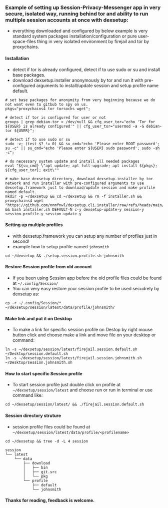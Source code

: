 ### Example of setting up Session-Privacy-Messenger app in very secure, isolated way, running behind tor and ability to run multiple session accounts at once with dexsetup:
  * everything downloaded and configured by below example is very standard system packages installation/configuration or pure user-space-files thing in very isolated environment by firejail and tor by proxychains.

#### Installation
  * detect if tor is already configured, detect if to use sudo or su and install base packages.
  * download dexsetup.installer anonymously by tor and run it with pre-configured arguments to install/update session and setup profile name default.
```
# set base packages for anonymity from very beginning because we do not want even to gitbub to spy on us.
pkgs="proxychains4 tor torsocks wget";

# detect if tor is configured for user or not
groups | grep debian-tor > /dev/null && cfg_user_tor="echo 'Tor for ${USER} is already configured'" || cfg_user_tor="usermod -a -G debian-tor ${USER}";

# detect if to use sudo or su
sudo -v; (test $? != 0) && su_cmd="echo 'Please enter ROOT password'; su -c" || su_cmd="echo 'Please enter ${USER} sudo password'; sudo -sh -c";

# do necessary system update and install all needed packages
eval "${su_cmd} \"apt update; apt full-upgrade; apt install ${pkgs}; ${cfg_user_tor}; exit\""

# make base dexsetup directory, download dexsetup.installer by tor network and run installer with pre-configured arguments to use dexsetup.framework just to download/update session and make profile named default.
mkdir -p ~/dexsetup && cd ~/dexsetup && rm -f installer.sh && proxychains4 wget "https://github.com/nnmfnwl/dexsetup.cli.installer/raw/refs/heads/main/installer.sh" && bash installer.sh DEFAULT-N c-y dexsetup-update-y session-y session-profile-y session-update-y
```

#### Setting up multiple profiles
  * with dexsetup.framework you can setup any number of profiles just in second!
  * example how to setup profile named `johnsmith`
```
cd ~/dexsetup && ./setup.session.profile.sh johnsmith
```

#### Restore Session profile from old account
  * If you been using Session app before the old profile files could be found at `~/.config/Session/`
  * You can very easy restore your session profile to be used secudrely by dexsetup as:
```
cp -r ~/.config/Session/* ~/dexsetup/session/latest/data/profile/johnsmith/
```

#### Make link and put it on Desktop
  * To make a link for specific session profile on Destop by right mouse button click and choose make a link and move file on your desktop or command:
```
ln -s ~/dexsetup/session/latest/firejail.session.default.sh ~/Desktop/session.default.sh
ln -s ~/dexsetup/session/latest/firejail.session.johnsmith.sh ~/Desktop/session.johnsmith.sh
```

#### How to start specific Session profile
  * To start session profile just double click on profile at `~/dexsetup/session/latest` and choose run or run in terminal or use command like:
```
cd ~/dexsetup/session/latest/ && ./firejail.session.default.sh
```

#### Session directory struture
  * session profile files could be found at `~/dexsetup/session/latest/data/profile/<profilename>`
```
cd ~/dexsetup && tree -d -L 4 session
```
```
session
└── latest
    └── data
        ├── download
        │   ├── bin
        │   ├── git.src
        │   └── pkg
        └── profile
            ├── default
            └── johnsmith

```

#### Thanks for reading, feedback is welcome.
